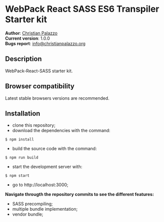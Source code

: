 WebPack React SASS ES6 Transpiler Starter kit
=============================================

**Author**: [Christian Palazzo](https://www.linkedin.com/in/christianpalazzo)   
**Current version**: 1.0.0  
**Bugs report**: info@christianpalazzo.org  

Description
-----------
WebPack-React-SASS starter kit. 

Browser compatibility
---------------------
Latest stable browsers versions are recommended.  

Installation
------------
* clone this repository;
* download the dependencies with the command:
```console
$ npm install
```
* build the source code with the command:
```console
$ npm run build
```

* start the development server with:
```console
$ npm start
```

* go to http://localhost:3000;

**Navigate througth the repository commits to see the different features:**
* SASS precompiling;
* multiple bundle implementation;
* vendor bundle; 





